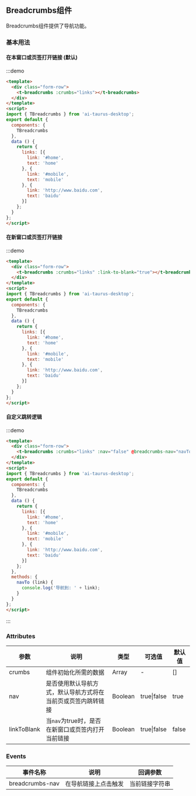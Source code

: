 <script>
import { TBreadcrumbs } from 'ai-taurus-desktop';
export default {
  components: {
    TBreadcrumbs
  },
  data () {
    return {
      links: [{
        link: '#home',
        text: 'home'
      }, {
        link: '#mobile',
        text: 'mobile'
      }, {
        link: 'http://www.baidu.com',
        text: 'baidu'
      }]
    };
  },
  methods: {
    navTo (link) {
      console.log('导航到: ' + link);
    }
  }
};
</script>

## Breadcrumbs组件

Breadcrumbs组件提供了导航功能。

### 基本用法

#### **在本窗口或页签打开链接 (默认)**

:::demo

```html
<template>
  <div class="form-row">
    <t-breadcrumbs :crumbs="links"></t-breadcrumbs>
  </div>
</template>
<script>
import { TBreadcrumbs } from 'ai-taurus-desktop';
export default {
  components: {
    TBreadcrumbs
  },
  data () {
    return {
      links: [{
        link: '#home',
        text: 'home'
      }, {
        link: '#mobile',
        text: 'mobile'
      }, {
        link: 'http://www.baidu.com',
        text: 'baidu'
      }]
    };
  }
};
</script>
```

#### **在新窗口或页签打开链接**

:::demo

```html
<template>
  <div class="form-row">
    <t-breadcrumbs :crumbs="links" :link-to-blank="true"></t-breadcrumbs>
  </div>
</template>
<script>
import { TBreadcrumbs } from 'ai-taurus-desktop';
export default {
  components: {
    TBreadcrumbs
  },
  data () {
    return {
      links: [{
        link: '#home',
        text: 'home'
      }, {
        link: '#mobile',
        text: 'mobile'
      }, {
        link: 'http://www.baidu.com',
        text: 'baidu'
      }]
    };
  }
};
</script>
```

#### **自定义跳转逻辑**

:::demo

```html
<template>
  <div class="form-row">
    <t-breadcrumbs :crumbs="links" :nav="false" @breadcrumbs-nav="navTo"></t-breadcrumbs>
  </div>
</template>
<script>
import { TBreadcrumbs } from 'ai-taurus-desktop';
export default {
  components: {
    TBreadcrumbs
  },
  data () {
    return {
      links: [{
        link: '#home',
        text: 'home'
      }, {
        link: '#mobile',
        text: 'mobile'
      }, {
        link: 'http://www.baidu.com',
        text: 'baidu'
      }]
    };
  },
  methods: {
    navTo (link) {
      console.log('导航到: ' + link);
    }
  }
};
</script>
```

:::
### Attributes

| 参数 | 说明 | 类型 | 可选值 | 默认值 |
| ---- | ---- | ---- | ---- | ---- |
| crumbs | 组件初始化所需的数据| Array | - | [] |
| nav | 是否使用默认导航方式，默认导航方式将在当前页或页签内跳转链接 | Boolean | true\|false | true |
| linkToBlank | 当`nav`为true时，是否在新窗口或页签内打开当前链接 | Boolean | true\|false | false |

### Events

| 事件名称 | 说明 | 回调参数 |
| ------- | ---- | ------- |
| breadcrumbs-nav  | 在导航链接上点击触发 | 当前链接字符串 |
